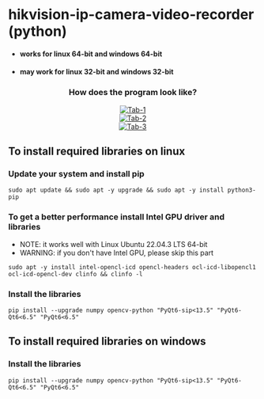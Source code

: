 # hikvision-ip-camera-video-recorder (python)
* #### works for linux 64-bit and windows 64-bit
* #### may work for linux 32-bit and windows 32-bit


<div align="center">
<h3>How does the program look like?</h3>
<a target="_blank" href="https://imageupload.io/D84WNVQvHhvGOWg"><img src="https://imageupload.io/ib/2C8KQqXqwpfOBvI_1692765002.png" alt="Tab-1"/></a><br>
<a target="_blank" href="https://imageupload.io/hfiiKypQbnwSK3G"><img src="https://imageupload.io/ib/3Gmcv7Tk6x48vJn_1692765002.png" alt="Tab-2"/></a><br>
<a target="_blank" href="https://imageupload.io/VuvH19mjbQ0ZF1B"><img src="https://imageupload.io/ib/sozOPAsTzvKtMot_1692765002.png" alt="Tab-3"/></a><br>
</div>


## To install required libraries on linux

### Update your system and install pip
```
sudo apt update && sudo apt -y upgrade && sudo apt -y install python3-pip
```

### To get a better performance install Intel GPU driver and libraries
* NOTE: it works well with Linux Ubuntu 22.04.3 LTS 64-bit
* WARNING: if you don't have Intel GPU, please skip this part
```
sudo apt -y install intel-opencl-icd opencl-headers ocl-icd-libopencl1 ocl-icd-opencl-dev clinfo && clinfo -l
```

### Install the libraries
```
pip install --upgrade numpy opencv-python "PyQt6-sip<13.5" "PyQt6-Qt6<6.5" "PyQt6<6.5"
```


## To install required libraries on windows

### Install the libraries
```
pip install --upgrade numpy opencv-python "PyQt6-sip<13.5" "PyQt6-Qt6<6.5" "PyQt6<6.5"
```
